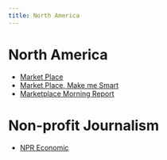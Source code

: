 ```yaml
---
title: North America
---
```


# North America

- [Market Place](https://feeds.publicradio.org/public_feeds/marketplace)
- [Market Place, Make me Smart](https://feeds.publicradio.org/public_feeds/make-me-smart)
- [Marketplace Morning Report](https://feeds.publicradio.org/public_feeds/marketplace-morning-report)

# Non-profit Journalism

- [NPR Economic](https://feeds.npr.org/1017/rss.xml)

